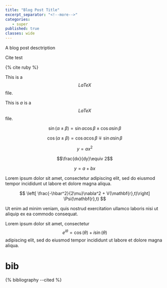 ```yaml
---
title: "Blog Post Title"
excerpt_separator: "<!--more-->"
categories: 
   - super
published: true
classes: wide
---
```


A blog post desctription

<!--more-->

Cite test

{% cite ruby %}

This is a $$LaTeX$$ file.

This is *a* is a $$LaTeX$$ file.

$$ \sin ( \alpha \pm \beta ) = \sin \alpha \cos \beta \pm \cos \alpha \sin \beta $$

$$ \cos ( \alpha \pm \beta ) = \cos \alpha \cos \beta \mp \sin \alpha \sin \beta $$


$$y=ax^2$$

$$\frac{dx}{dy}\equiv 2$$

$$y=a+bx$$

Lorem ipsum dolor sit amet, consectetur adipiscing elit, sed do eiusmod tempor
incididunt ut labore et dolore magna aliqua.

$$ \left[ \frac{-\hbar^2}{2\mu}\nabla^2 + V(\mathbf{r},t)\right] \Psi(\mathbf{r},t) $$

Ut enim ad minim veniam, quis nostrud exercitation ullamco laboris nisi ut aliquip ex
ea commodo consequat.

Lorem ipsum dolor sit amet, consectetur $$e^{i\theta}=\cos(\theta)+i\sin(\theta)$$
adipiscing elit, sed do eiusmod tempor incididunt ut labore et dolore magna aliqua.

# bib
{% bibliography --cited %}
